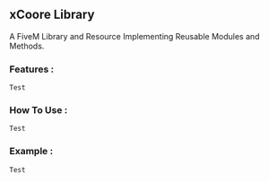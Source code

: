 ## xCoore Library

A FiveM Library and Resource Implementing Reusable Modules and Methods.


### Features :

```
Test
```

### How To Use :

```
Test
```

### Example :

```
Test
```
